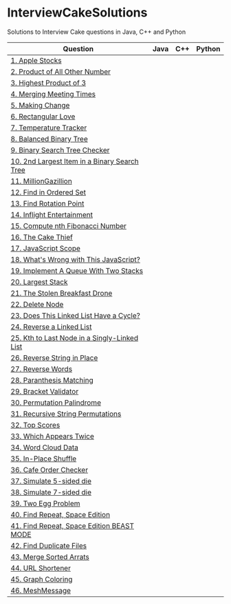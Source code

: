 # InterviewCakeSolutions
Solutions to Interview Cake questions in Java, C++ and Python

| Question      | Java | C++ | Python |
| ------------- | ---- | --- | ------ |
| [1. Apple Stocks](https://www.interviewcake.com/question/java/stock-price)  ||||
| [2. Product of All Other Number ](https://www.interviewcake.com/question/java/product-of-other-numbers)  ||||
| [3. Highest Product of 3](https://www.interviewcake.com/question/java/highest-product-of-3)  ||||
| [4. Merging Meeting Times](https://www.interviewcake.com/question/java/merging-ranges)  ||||
| [5. Making Change](https://www.interviewcake.com/question/java/coin)  ||||
| [6. Rectangular Love](https://www.interviewcake.com/question/java/rectangular-love)  ||||
| [7. Temperature Tracker](https://www.interviewcake.com/question/java/temperature-tracker)  ||||
| [8. Balanced Binary Tree](https://www.interviewcake.com/question/java/balanced-binary-tree)  ||||
| [9. Binary Search Tree Checker](https://www.interviewcake.com/question/java/bst-checker)  ||||
| [10. 2nd Largest Item in a Binary Search Tree](https://www.interviewcake.com/question/java/second-largest-item-in-bst)  ||||
| [11. MillionGazillion](https://www.interviewcake.com/question/java/compress-url-list)  ||||
| [12. Find in Ordered Set](https://www.interviewcake.com/question/java/find-in-ordered-set)  ||||
| [13. Find Rotation Point](https://www.interviewcake.com/question/java/find-rotation-point)  ||||
| [14. Inflight Entertainment](https://www.interviewcake.com/question/java/inflight-entertainment)  ||||
| [15. Compute nth Fibonacci Number](https://www.interviewcake.com/question/java/nth-fibonacci)  ||||
| [16. The Cake Thief](https://www.interviewcake.com/question/java/cake-thief)  ||||
| [17. JavaScript Scope](https://www.interviewcake.com/question/java/js-scope)  ||||
| [18. What's Wrong with This JavaScript?](https://www.interviewcake.com/question/java/js-whats-wrong)  ||||
| [19. Implement A Queue With Two Stacks](https://www.interviewcake.com/question/java/queue-two-stacks)  ||||
| [20. Largest Stack](https://www.interviewcake.com/question/java/largest-stack)  ||||
| [21. The Stolen Breakfast Drone](https://www.interviewcake.com/question/java/find-unique-int-among-duplicates)  ||||
| [22. Delete Node](https://www.interviewcake.com/question/java/delete-node)  ||||
| [23. Does This Linked List Have a Cycle?](https://www.interviewcake.com/question/java/linked-list-cycles)  ||||
| [24. Reverse a Linked List](https://www.interviewcake.com/question/java/reverse-linked-list)  ||||
| [25. Kth to Last Node in a Singly-Linked List](https://www.interviewcake.com/question/java/kth-to-last-node-in-singly-linked-list)  ||||
| [26. Reverse String in Place](https://www.interviewcake.com/question/java/reverse-string-in-place)  ||||
| [27. Reverse Words](https://www.interviewcake.com/question/java/reverse-words)  ||||
| [28. Paranthesis Matching](https://www.interviewcake.com/question/java/matching-parens)  ||||
| [29. Bracket Validator](https://www.interviewcake.com/question/java/bracket-validator)  ||||
| [30. Permutation Palindrome](https://www.interviewcake.com/question/java/permutation-palindrome)  ||||
| [31. Recursive String Permutations](https://www.interviewcake.com/question/java/recursive-string-permutations)  ||||
| [32. Top Scores](https://www.interviewcake.com/question/java/top-scores)  ||||
| [33. Which Appears Twice](https://www.interviewcake.com/question/java/which-appears-twice)  ||||
| [34. Word Cloud Data](https://www.interviewcake.com/question/java/word-cloud)  ||||
| [35. In-Place Shuffle](https://www.interviewcake.com/question/java/shuffle)  ||||
| [36. Cafe Order Checker](https://www.interviewcake.com/question/java/cafe-order-checker)  ||||
| [37. Simulate 5-sided die](https://www.interviewcake.com/question/java/simulate-5-sided-die)  ||||
| [38. Simulate 7-sided die](https://www.interviewcake.com/question/java/simulate-7-sided-die)  ||||
| [39. Two Egg Problem](https://www.interviewcake.com/question/java/two-egg-problem)  ||||
| [40. Find Repeat, Space Edition](https://www.interviewcake.com/question/java/find-duplicate-optimize-for-space)  ||||
| [41. Find Repeat, Space Edition BEAST MODE](https://www.interviewcake.com/question/java/find-duplicate-optimize-for-space-beast-mode)  ||||
| [42. Find Duplicate Files](https://www.interviewcake.com/question/java/find-duplicate-files)  ||||
| [43. Merge Sorted Arrats](https://www.interviewcake.com/question/java/merge-sorted-arrays)  ||||
| [44. URL Shortener](https://www.interviewcake.com/question/java/url-shortener)  ||||
| [45. Graph Coloring](https://www.interviewcake.com/question/java/graph-coloring)  ||||
| [46. MeshMessage](https://www.interviewcake.com/question/java/mesh-message)  ||||
